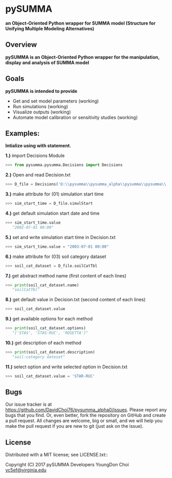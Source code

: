 # pySUMMA

**an Object-Oriented Python wrapper for SUMMA model (Structure for Unifying Multiple Modeling Alternatives)**

## Overview

**pySUMMA is an Object-Oriented Python wrapper for the manipulation, display and
  analysis of SUMMA model**


## Goals

**pySUMMA is intended to provide**

 - Get and set model parameters (working)
 - Run simulations (working)
 - Visualize outputs (working)
 - Automate model calibration or sensitivity studies (working)

## Examples:

**Intialize using with statement.**  

**1.)**  import Decisions Module
```python
>>> from pysumma.pysumma.Decisions import Decisions
```
**2.)**  Open and read Decision.txt
```python
>>> D_file = Decisions('D:\\pysumma\\pysumma_alpha\\pysumma\\pysumma\\', 'Decision.txt')  
```
**3.)**  make attribute for (01) simulation start time  
```python
>>> sim_start_time = D_file.simulStart
```
**4.)**  get default simulation start date and time

```python
>>> sim_start_time.value
   "2002-07-01 00:00"
```
**5.)**  set and write simulation start time in Decision.txt
```python
>>> sim_start_time.value = "2003-07-01 00:00"
```
**6.)**  make attribute for (03) soil category dataset  
```python
>>> soil_cat_dataset = D_file.soilCatTbl
```
**7.)**  get abstract method name (first content of each lines)
```python
>>> print(soil_cat_dataset.name)
   "soilCatTbl"
```
**8.)**  get default value in Decision.txt  (second content of each lines)
```python
>>> soil_cat_dataset.value
```
**9.)**  get available options for each method
```python
>>> print(soil_cat_dataset.options)
   "['STAS', 'STAS-RUC', 'ROSETTA']"
```
**10.)**  get description of each method
```python
>>> print(soil_cat_dataset.description)
   "soil-category dateset"
```
**11.)**  select option and write selected option in Decision.txt
```python
>>> soil_cat_dataset.value = 'STAR-RUC'
```
## Bugs
  Our issue tracker is at https://github.com/DavidChoi76/pysumma_alpha0/issues.
  Please report any bugs that you find.  Or, even better, fork the repository on
  GitHub and create a pull request.  All changes are welcome, big or small, and we
  will help you make the pull request if you are new to git
  (just ask on the issue).

## License
  Distributed with a MIT license; see LICENSE.txt::

  Copyright (C) 2017 pySUMMA Developers
  YoungDon Choi <yc5ef@virginia.edu>
